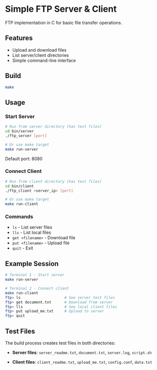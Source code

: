 # Simple FTP Server & Client

FTP implementation in C for basic file transfer operations.

## Features

- Upload and download files
- List server/client directories
- Simple command-line interface

## Build

```bash
make
```

## Usage

### Start Server
```bash
# Run from server directory (has test files)
cd bin/server
./ftp_server [port]

# Or use make target
make run-server
```
Default port: 8080

### Connect Client
```bash
# Run from client directory (has test files)
cd bin/client  
./ftp_client <server_ip> [port]

# Or use make target
make run-client
```

### Commands
- `ls` - List server files
- `lls` - List local files  
- `get <filename>` - Download file
- `put <filename>` - Upload file
- `quit` - Exit

## Example Session
```bash
# Terminal 1 - Start server
make run-server

# Terminal 2 - Connect client
make run-client
ftp> ls                    # See server test files
ftp> get document.txt      # Download from server
ftp> lls                   # See local client files
ftp> put upload_me.txt     # Upload to server
ftp> quit
```

## Test Files
The build process creates test files in both directories:
- **Server files**: `server_readme.txt`, `document.txt`, `server.log`, `script.sh`

- **Client files**: `client_readme.txt`, `upload_me.txt`, `config.conf`, `data.txt`
